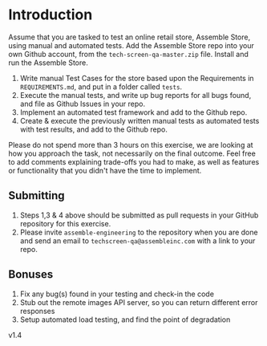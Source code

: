 # Introduction
Assume that you are tasked to test an online retail store, Assemble Store, using manual and automated tests.  Add the Assemble Store repo into your own Github account, from the `tech-screen-qa-master.zip` file.  Install and run the Assemble Store.

1. Write manual Test Cases for the store based upon the Requirements in `REQUIREMENTS.md`, and put in a folder called `tests`.
2. Execute the manual tests, and write up bug reports for all bugs found, and file as Github Issues in your repo.
3. Implement an automated test framework and add to the Github repo.
4. Create & execute the previously written manual tests as automated tests with test results, and add to the Github repo.

Please do not spend more than 3 hours on this exercise, we are looking at how you approach the task, not necessarily on the final outcome.  Feel free to add comments explaining trade-offs you had to make, as well as features or functionality that you didn't have the time to implement.

## Submitting
1. Steps 1,3 & 4 above should be submitted as pull requests in your GitHub repository for this exercise. 
2. Please invite `assemble-engineering` to the repository when you are done and send an email to `techscreen-qa@assembleinc.com` with a link to your repo.

## Bonuses
1. Fix any bug(s) found in your testing and check-in the code
2. Stub out the remote images API server, so you can return different error responses
3. Setup automated load testing, and find the point of degradation

v1.4
